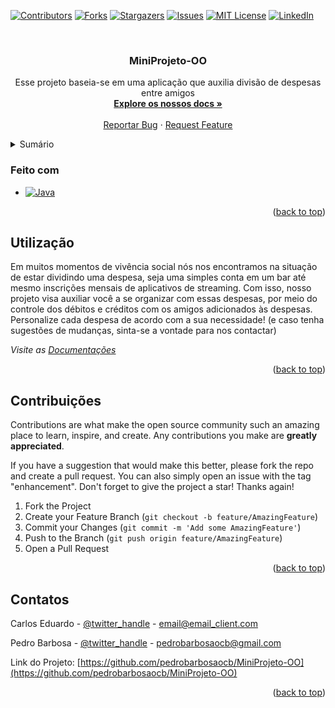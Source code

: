 <!-- Improved compatibility of back to top link: See: https://github.com/othneildrew/Best-README-Template/pull/73 -->
<a name="readme-top"></a>
<!--
*** Thanks for checking out the Best-README-Template. If you have a suggestion
*** that would make this better, please fork the repo and create a pull request
*** or simply open an issue with the tag "enhancement".
*** Don't forget to give the project a star!
*** Thanks again! Now go create something AMAZING! :D
-->



<!-- PROJECT SHIELDS -->
<!--
*** I'm using markdown "reference style" links for readability.
*** Reference links are enclosed in brackets [ ] instead of parentheses ( ).
*** See the bottom of this document for the declaration of the reference variables
*** for contributors-url, forks-url, etc. This is an optional, concise syntax you may use.
*** https://www.markdownguide.org/basic-syntax/#reference-style-links
-->
[![Contributors][contributors-shield]][contributors-url]
[![Forks][forks-shield]][forks-url]
[![Stargazers][stars-shield]][stars-url]
[![Issues][issues-shield]][issues-url]
[![MIT License][license-shield]][license-url]
[![LinkedIn][linkedin-shield]][linkedin-url]



<!-- PROJECT LOGO -->
<br />
<div align="center">
  <a href="https://github.com/pedrobarbosaocb/MiniProjeto-OO">
    <!-- <img src="images/logo.png" alt="Logo" width="80" height="80"> -->
  </a>

<h3 align="center">MiniProjeto-OO</h3>

  <p align="center">
    Esse projeto baseia-se em uma aplicação que auxilia divisão de despesas entre amigos
    <br />
    <a href="https://github.com/pedrobarbosaocb/MiniProjeto-OO"><strong>Explore os nossos docs »</strong></a>
    <br />
    <br />
    <a href="https://github.com/pedrobarbosaocb/MiniProjeto-OO/issues">Reportar Bug</a>
    ·
    <a href="https://github.com/pedrobarbosaocb/MiniProjeto-OO/issues">Request Feature</a>
  </p>
</div>



<!-- TABLE OF CONTENTS -->
<details>
  <summary>Sumário</summary>
  <ol>
    <li>
      <a href="https://github.com/pedrobarbosaocb/MiniProjeto-OO">Sobre o projeto</a>
      <ul>
        <li><a href="#feito-com">Feito com</a></li>
      </ul>
    </li>
    <li><a href="#utilização">Utilização</a></li>
    <li><a href="#contribuições">Contribuições</a></li>
    <li><a href="#contatos">Contatos</a></li>
  </ol>
</details>



### Feito com

* [![Java][Java.com]][Java-url]

<p align="right">(<a href="#readme-top">back to top</a>)</p>


<!-- USAGE EXAMPLES -->
## Utilização

Em muitos momentos de vivência social nós nos encontramos na situação de estar dividindo uma despesa, seja uma simples conta em um bar até mesmo inscrições mensais de aplicativos de streaming. Com isso, nosso projeto visa auxiliar você a se organizar com essas despesas, por meio do controle dos débitos e créditos com os amigos adicionados às despesas. Personalize cada despesa de acordo com a sua necessidade! (e caso tenha sugestões de mudanças, sinta-se a vontade para nos contactar) 

_Visite as [Documentações](https://github.com/pedrobarbosaocb/MiniProjeto-OO)_

<p align="right">(<a href="#readme-top">back to top</a>)</p>






<!-- CONTRIBUTING -->
## Contribuições

Contributions are what make the open source community such an amazing place to learn, inspire, and create. Any contributions you make are **greatly appreciated**.

If you have a suggestion that would make this better, please fork the repo and create a pull request. You can also simply open an issue with the tag "enhancement".
Don't forget to give the project a star! Thanks again!

1. Fork the Project
2. Create your Feature Branch (`git checkout -b feature/AmazingFeature`)
3. Commit your Changes (`git commit -m 'Add some AmazingFeature'`)
4. Push to the Branch (`git push origin feature/AmazingFeature`)
5. Open a Pull Request

<p align="right">(<a href="#readme-top">back to top</a>)</p>







<!-- CONTACT -->
## Contatos

Carlos Eduardo - [@twitter_handle](https://twitter.com/twitter_handle) - email@email_client.com

Pedro Barbosa - [@twitter_handle](https://twitter.com/pedrobarbosaocb) - pedrobarbosaocb@gmail.com

Link do Projeto: [https://github.com/pedrobarbosaocb/MiniProjeto-OO](https://github.com/pedrobarbosaocb/MiniProjeto-OO)

<p align="right">(<a href="#readme-top">back to top</a>)</p>




<!-- MARKDOWN LINKS & IMAGES -->
<!-- https://www.markdownguide.org/basic-syntax/#reference-style-links -->
[contributors-shield]: https://img.shields.io/github/contributors/pedrobarbosaocb/MiniProjeto-OO.svg?style=for-the-badge
[contributors-url]: https://github.com/pedrobarbosaocb/MiniProjeto-OO/graphs/contributors
[forks-shield]: https://img.shields.io/github/forks/pedrobarbosaocb/MiniProjeto-OO.svg?style=for-the-badge
[forks-url]: https://github.com/pedrobarbosaocb/MiniProjeto-OO/network/members
[stars-shield]: https://img.shields.io/github/stars/pedrobarbosaocb/MiniProjeto-OO.svg?style=for-the-badge
[stars-url]: https://github.com/pedrobarbosaocb/MiniProjeto-OO/stargazers
[issues-shield]: https://img.shields.io/github/issues/pedrobarbosaocb/MiniProjeto-OO.svg?style=for-the-badge
[issues-url]: https://github.com/pedrobarbosaocb/MiniProjeto-OO/issues
[license-shield]: https://img.shields.io/github/license/pedrobarbosaocb/MiniProjeto-OO.svg?style=for-the-badge
[license-url]: https://github.com/pedrobarbosaocb/MiniProjeto-OO/blob/master/LICENSE.txt
[linkedin-shield]: https://img.shields.io/badge/-LinkedIn-black.svg?style=for-the-badge&logo=linkedin&colorB=555
[linkedin-url]: https://linkedin.com/in/
[product-screenshot]: images/screenshot.png
[Java.com]: https://img.shields.io/badge/java-%23ED8B00.svg?style=for-the-badge&logo=java&logoColor=white
[Java-url]: https://www.java.com
